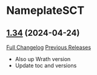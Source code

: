 # NameplateSCT

## [1.34](https://github.com/Justw8/NameplateSCT/tree/1.34) (2024-04-24)
[Full Changelog](https://github.com/Justw8/NameplateSCT/compare/1.33...1.34) [Previous Releases](https://github.com/Justw8/NameplateSCT/releases)

- Also up Wrath version  
- Update toc and versions  
